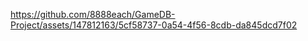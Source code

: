 

https://github.com/8888each/GameDB-Project/assets/147812163/5cf58737-0a54-4f56-8cdb-da845dcd7f02

